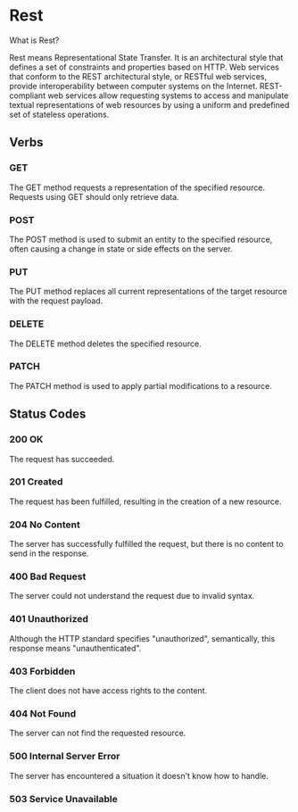 # Rest

What is Rest?

Rest means Representational State Transfer. It is an architectural style that defines a set of constraints and properties based on HTTP. Web services that conform to the REST architectural style, or RESTful web services, provide interoperability between computer systems on the Internet. REST-compliant web services allow requesting systems to access and manipulate textual representations of web resources by using a uniform and predefined set of stateless operations.

## Verbs

### GET

The GET method requests a representation of the specified resource. Requests using GET should only retrieve data.

### POST

The POST method is used to submit an entity to the specified resource, often causing a change in state or side effects on the server.

### PUT

The PUT method replaces all current representations of the target resource with the request payload.

### DELETE

The DELETE method deletes the specified resource.

### PATCH

The PATCH method is used to apply partial modifications to a resource.

## Status Codes

### 200 OK

The request has succeeded.

### 201 Created

The request has been fulfilled, resulting in the creation of a new resource.

### 204 No Content

The server has successfully fulfilled the request, but there is no content to send in the response.

### 400 Bad Request

The server could not understand the request due to invalid syntax.

### 401 Unauthorized

Although the HTTP standard specifies "unauthorized", semantically, this response means "unauthenticated".

### 403 Forbidden

The client does not have access rights to the content.

### 404 Not Found

The server can not find the requested resource.

### 500 Internal Server Error

The server has encountered a situation it doesn't know how to handle.

### 503 Service Unavailable
